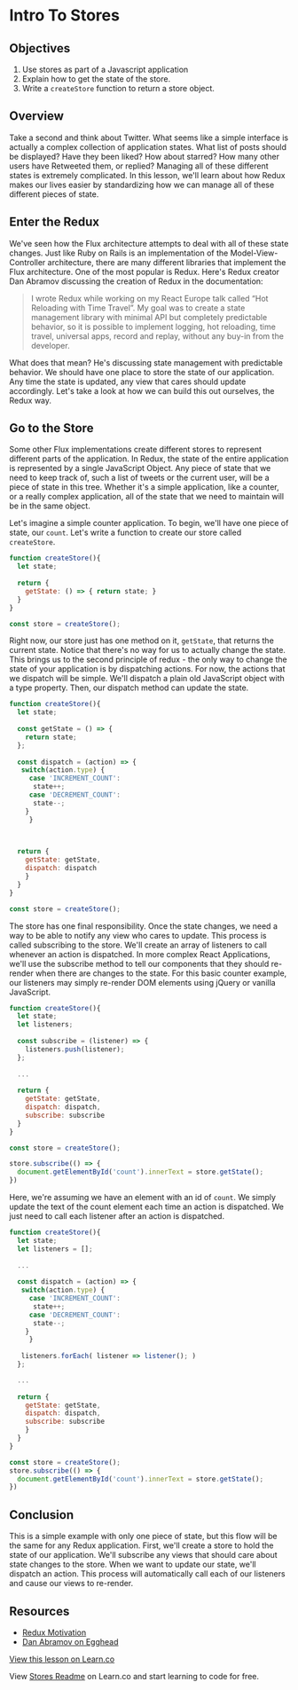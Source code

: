 # Intro To Stores

## Objectives

1. Use stores as part of a Javascript application
2. Explain how to get the state of the store. 
3. Write a `createStore` function to return a store object. 

## Overview

Take a second and think about Twitter. What seems like a simple interface is actually a complex collection of application states. What list of posts should be displayed? Have they been liked? How about starred? How many other users have Retweeted them, or replied? Managing all of these different states is extremely complicated. In this lesson, we'll learn about how Redux makes our lives easier by standardizing how we can manage all of these different pieces of state. 

## Enter the Redux

We've seen how the Flux architecture attempts to deal with all of these state changes. Just like Ruby on Rails is an implementation of the Model-View-Controller architecture, there are many different libraries that implement the Flux architecture. One of the most popular is Redux. Here's Redux creator Dan Abramov discussing the creation of Redux in the documentation: 

> I wrote Redux while working on my React Europe talk called “Hot Reloading with Time Travel”. My goal 	was to create a state management library with minimal API but completely predictable behavior, so it 	is possible to implement logging, hot reloading, time travel, universal apps, record and replay, 	without any buy-in from the developer.

What does that mean? He's discussing state management with predictable behavior. We should have one place to store the state of our application. Any time the state is updated, any view that cares should update accordingly. Let's take a look at how we can build this out ourselves, the Redux way. 

## Go to the Store

Some other Flux implementations create different stores to represent different parts of the application. In Redux, the state of the entire application is represented by a single JavaScript Object. Any piece of state that we need to keep track of, such a list of tweets or the current user, will be a piece of state in this tree. Whether it's a simple application, like a counter, or a really complex application, all of the state that we need to maintain will be in the same object.

Let's imagine a simple counter application. To begin, we'll have one piece of state, our `count`. Let's write a function to create our store called `createStore`.

```javascript
function createStore(){
  let state;
  
  return {
    getState: () => { return state; }
  }
}

const store = createStore();
```

Right now, our store just has one method on it, `getState`, that returns the current state. Notice that there's no way for us to actually change the state. This brings us to the second principle of redux - the only way to change the state of your application is by dispatching actions. For now, the actions that we dispatch will be simple. We'll dispatch a plain old JavaScript object with a type property. Then, our dispatch method can update the state. 

```javascript
function createStore(){
  let state;
  
  const getState = () => { 
    return state; 
  };
  
  const dispatch = (action) => {
   switch(action.type) {
     case 'INCREMENT_COUNT':
      state++;
     case 'DECREMENT_COUNT':
      state--;
    }
	 }


  
  return {
    getState: getState,   
    dispatch: dispatch        
    }
  }
}

const store = createStore();
```

The store has one final responsibility. Once the state changes, we need a way to be able to notify any view who cares to update. This process is called subscribing to the store. We'll create an array of listeners to call whenever an action is dispatched. In more complex React Applications, we'll use the subscribe method to tell our components that they should re-render when there are changes to the state. For this basic counter example, our listeners may simply re-render DOM elements using jQuery or vanilla JavaScript. 

```javascript
function createStore(){
  let state;
  let listeners;
  
  const subscribe = (listener) => {
    listeners.push(listener);
  };
  
  ...
  
  return {
    getState: getState,   
    dispatch: dispatch,
    subscribe: subscribe       
  }
}

const store = createStore();

store.subscribe(() => {
  document.getElementById('count').innerText = store.getState();
})
```

Here, we're assuming we have an element with an id of `count`. We simply update the text of the count element each time an action is dispatched. We just need to call each listener after an action is dispatched.

```javascript
function createStore(){
  let state;
  let listeners = [];
  
  ...
  
  const dispatch = (action) => {
   switch(action.type) {
     case 'INCREMENT_COUNT':
      state++;
     case 'DECREMENT_COUNT':
      state--;
    }
	 }
   
   listeners.forEach( listener => listener(); ) 
  };

  ...
  
  return {
    getState: getState,   
    dispatch: dispatch,
    subscribe: subscribe     
    }
  }
}

const store = createStore();
store.subscribe(() => {
  document.getElementById('count').innerText = store.getState();
})
```

## Conclusion

This is a simple example with only one piece of state, but this flow will be the same for any Redux application. First, we'll create a store to hold the state of our application. We'll subscribe any views that should care about state changes to the store. When we want to update our state, we'll dispatch an action. This process will automatically call each of our listeners and cause our views to re-render. 
 


## Resources

* [Redux Motivation](http://redux.js.org/docs/introduction/Motivation.html)
* [Dan Abramov on Egghead](https://egghead.io/lessons/javascript-redux-implementing-store-from-scratch)

<a href='https://learn.co/lessons/react-redux-intro-to-stores' data-visibility='hidden'>View this lesson on Learn.co</a>

<p class='util--hide'>View <a href='https://learn.co/lessons/react-redux-stores-readme'>Stores Readme</a> on Learn.co and start learning to code for free.</p>
